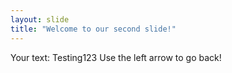 ```yaml
---
layout: slide
title: "Welcome to our second slide!"
---
```

Your text: Testing123
Use the left arrow to go back!
